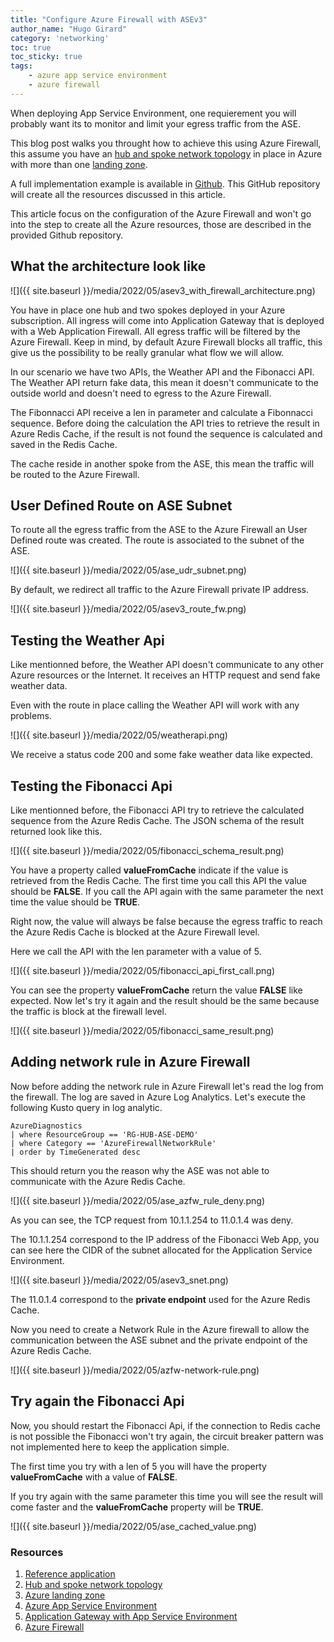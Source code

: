 ```yaml
---
title: "Configure Azure Firewall with ASEv3"
author_name: "Hugo Girard"                           
category: 'networking'
toc: true
toc_sticky: true
tags:
    - azure app service environment
    - azure firewall                               
---
```


When deploying App Service Environment, one requierement you will probably want its to monitor and limit your egress traffic from the ASE. 

This blog post walks you throught how to achieve this using Azure Firewall, this assume you have an [hub and spoke network topology](https://docs.microsoft.com/en-us/azure/architecture/reference-architectures/hybrid-networking/hub-spoke?tabs=cli) in place in Azure with more than one [landing zone](https://docs.microsoft.com/en-us/azure/cloud-adoption-framework/ready/landing-zone/).

A full implementation example is available in [Github](https://github.com/hugogirard/asev3enterpriseDemo).  This GitHub repository will create all the resources discussed in this article. 

This article focus on the configuration of the Azure Firewall and won't go into the step to create all the Azure resources, those are described in the provided Github repository.

## What the architecture look like

![]({{ site.baseurl }}/media/2022/05/asev3_with_firewall_architecture.png)

You have in place one hub and two spokes deployed in your Azure subscription.  All ingress will come into Application Gateway that is deployed with a Web Application Firewall.  All egress traffic will be filtered by the Azure Firewall.  Keep in mind, by default Azure Firewall blocks all traffic, this give us the possibility to be really granular what flow we will allow.

In our scenario we have two APIs, the Weather API and the Fibonacci API.  The Weather API return fake data, this mean it doesn't communicate to the outside world and doesn't need to egress to the Azure Firewall.

The Fibonnacci API receive a len in parameter and calculate a Fibonnacci sequence.  Before doing the calculation the API tries to retrieve the result in Azure Redis Cache, if the result is not found the sequence is calculated and saved in the Redis Cache.

The cache reside in another spoke from the ASE, this mean the traffic will be routed to the Azure Firewall.

## User Defined Route on ASE Subnet

To route all the egress traffic from the ASE to the Azure Firewall an User Defined route was created.  The route is associated to the subnet of the ASE.

![]({{ site.baseurl }}/media/2022/05/ase_udr_subnet.png)

By default, we redirect all traffic to the Azure Firewall private IP address.

![]({{ site.baseurl }}/media/2022/05/asev3_route_fw.png)

## Testing the Weather Api

Like mentionned before, the Weather API doesn't communicate to any other Azure resources or the Internet.  It receives an HTTP request and send fake weather data.  

Even with the route in place calling the Weather API will work with any problems.

![]({{ site.baseurl }}/media/2022/05/weatherapi.png)

We receive a status code 200 and some fake weather data like expected.

## Testing the Fibonacci Api

Like mentionned before, the Fibonacci API try to retrieve the calculated sequence from the Azure Redis Cache.  The JSON schema of the result returned look like this.

![]({{ site.baseurl }}/media/2022/05/fibonacci_schema_result.png)

You have a property called **valueFromCache** indicate if the value is retrieved from the Redis Cache.  The first time you call this API the value should be **FALSE**.  If you call the API again with the same parameter the next time the value should be **TRUE**.

Right now, the value will always be false because the egress traffic to reach the Azure Redis Cache is blocked at the Azure Firewall level.

Here we call the API with the len parameter with a value of 5.

![]({{ site.baseurl }}/media/2022/05/fibonacci_api_first_call.png)

You can see the property **valueFromCache** return the value **FALSE** like expected.  Now let's try it again and the result should be the same because the traffic is block at the firewall level.

![]({{ site.baseurl }}/media/2022/05/fibonacci_same_result.png)


## Adding network rule in Azure Firewall

Now before adding the network rule in Azure Firewall let's read the log from the firewall.  The log are saved in Azure Log Analytics.  Let's execute the following Kusto query in log analytic.

```
AzureDiagnostics
| where ResourceGroup == 'RG-HUB-ASE-DEMO'
| where Category == 'AzureFirewallNetworkRule'
| order by TimeGenerated desc 
```
This should return you the reason why the ASE was not able to communicate with the Azure Redis Cache.

![]({{ site.baseurl }}/media/2022/05/ase_azfw_rule_deny.png)

As you can see, the TCP request from 10.1.1.254 to 11.0.1.4 was deny.

The 10.1.1.254 correspond to the IP address of the Fibonacci Web App, you can see here the CIDR of the subnet allocated for the Application Service Environment.

![]({{ site.baseurl }}/media/2022/05/asev3_snet.png)

The 11.0.1.4 correspond to the **private endpoint** used for the Azure Redis Cache.

Now you need to create a Network Rule in the Azure firewall to allow the communication between the ASE subnet and the private endpoint of the Azure Redis Cache.

![]({{ site.baseurl }}/media/2022/05/azfw-network-rule.png)

## Try again the Fibonacci Api

Now, you should restart the Fibonacci Api, if the connection to Redis cache is not possible the Fibonacci won't try again, the circuit breaker pattern was not implemented here to keep the application simple.

The first time you try with a len of 5 you will have the property **valueFromCache** with a value of **FALSE**.

If you try again with the same parameter this time you will see the result will come faster and the **valueFromCache** property will be **TRUE**.

![]({{ site.baseurl }}/media/2022/05/ase_cached_value.png)

### Resources

1.	[Reference application](https://github.com/hugogirard/asev3enterpriseDemo)
2.	[Hub and spoke network topology](https://docs.microsoft.com/en-us/azure/architecture/reference-architectures/hybrid-networking/hub-spoke?tabs=cli)
3.	[Azure landing zone](https://docs.microsoft.com/en-us/azure/cloud-adoption-framework/ready/landing-zone/)
4.	[Azure App Service Environment](https://docs.microsoft.com/en-us/azure/app-service/environment/overview)
5.	[Application Gateway with App Service Environment](https://docs.microsoft.com/en-us/azure/app-service/environment/integrate-with-application-gateway)
6.	[Azure Firewall](https://docs.microsoft.com/en-us/azure/firewall/overview)
